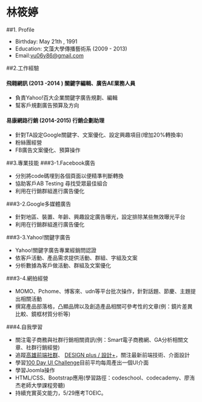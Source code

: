 # 林筱婷
##1. Profile

* Birthday: May 21th , 1991
* Education: 文藻大學傳播藝術系 (2009 - 2013)
* Email:vu06y86@gmail.com

##2.工作經驗

#### 飛翱網訊 (2013 -2014 ) 關鍵字編輯、廣告AE業務人員
* 負責Yahoo!百大企業關鍵字廣告規劃、編輯
* 幫客戶規劃廣告預算及方向

#### 易康網路行銷 (2014-2015) 行銷企劃助理
* 針對TA設定Google關鍵字、文案優化、設定興趣項目(增加20%轉換率)
* 粉絲團經營
* FB廣告文案優化、預算操作

##3.專業技能
###3-1.Facebook廣告
* 分別將code碼埋到各個頁面以便精準判斷轉換
* 協助客戶AB Testing 尋找受眾最佳組合
* 利用在行銷群組進行廣告優化

###3-2.Google多媒體廣告
* 針對地區、裝置、年齡、興趣設定廣告曝光，設定排除某些無效曝光平台
* 利用在行銷群組進行廣告優化

###3-3.Yahoo!關鍵字廣告
* Yahoo!關鍵字廣告專業經銷問認證
* 依客戶活動、產品需求提供活動、群組、字組及文案
* 分析數據為客戶做活動、群組及文案優化

###3-4.網拍經營
* MOMO、Pchome、博客來、udn等平台批次操作，針對話題、節慶、主題提出相關活動
* 撰寫產品部落格，凸顯品牌以及創造產品相關可參考性的文章(例：鏡片差異比較、鏡框材質分析等)

###4.自我學習
* 關注電子商務與社群行銷相關資訊(例：Smart電子商務網、GA分析相關文章、社群行銷經營)
* 追蹤[高雄前端社群](https://www.facebook.com/groups/358503154261390/?fref=ts)、
   [DESIGN plus / 設計+](https://www.facebook.com/groups/designplus.kh/?fref=ts)，關注最新前端技術、介面設計
* 學習[100 Day UI Challenge](http://www.100daysui.com/)目前平均每周產出一個UI介面
* 學習Joomla操作
* HTML/CSS、Bootstrap應用(學習路徑：codeschool、codecademy、廖洧杰老師大學課程旁聽)
* 持續充實英文能力，5/29應考TOEIC。
